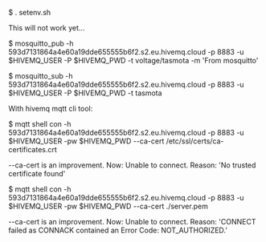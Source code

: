 $ . setenv.sh

This will not work yet...

$ mosquitto_pub -h 593d7131864a4e60a19dde655555b6f2.s2.eu.hivemq.cloud -p 8883 -u $HIVEMQ_USER -P $HIVEMQ_PWD -t voltage/tasmota -m 'From mosquitto'

$ mosquitto_sub -h 593d7131864a4e60a19dde655555b6f2.s2.eu.hivemq.cloud -p 8883 -u $HIVEMQ_USER -P $HIVEMQ_PWD -t tasmota


With hivemq mqtt cli tool:

$ mqtt shell
con -h 593d7131864a4e60a19dde655555b6f2.s2.eu.hivemq.cloud -p 8883 -u $HIVEMQ_USER -pw $HIVEMQ_PWD
--ca-cert /etc/ssl/certs/ca-certificates.crt

--ca-cert is an improvement. Now: Unable to connect. Reason: 'No trusted certificate found'

$ mqtt shell
con -h 593d7131864a4e60a19dde655555b6f2.s2.eu.hivemq.cloud -p 8883 -u $HIVEMQ_USER -pw $HIVEMQ_PWD
--ca-cert ./server.pem

--ca-cert is an improvement. Now: Unable to connect. Reason: 'CONNECT failed as CONNACK contained an Error Code: NOT_AUTHORIZED.'